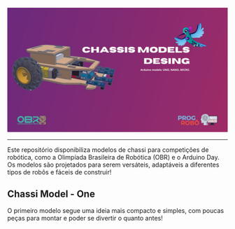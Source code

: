 ![BannerProject](https://raw.githubusercontent.com/POGROBO-UNILAB/ChassiModels/refs/heads/main/img/BannerChassiProject.jpg)

---

Este repositório disponibiliza modelos de chassi para competições de robótica, como a Olimpíada Brasileira de Robótica (OBR) e o Arduino Day. Os modelos são projetados para serem versáteis, adaptáveis a diferentes tipos de robôs e fáceis de construir!

## Chassi Model - One

O primeiro modelo segue uma ideia mais compacto e simples, com poucas peças para montar e poder se divertir o quanto antes!

